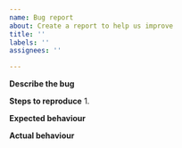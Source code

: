 ```yaml
---
name: Bug report
about: Create a report to help us improve
title: ''
labels: ''
assignees: ''

---
```


**Describe the bug**


**Steps to reproduce**
1. 

**Expected behaviour**


**Actual behaviour**
